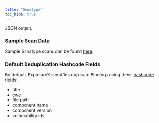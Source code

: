 ```yaml
---
title: "Sonatype"
toc_hide: true
---
```

JSON output.

### Sample Scan Data
Sample Sonatype scans can be found [here](https://github.com/ExposureX/django-ExposureX/tree/master/unittests/scans/sonatype).

### Default Deduplication Hashcode Fields
By default, ExposureX identifies duplicate Findings using these [hashcode fields](https://docs.exposurex.com/en/working_with_findings/finding_deduplication/about_deduplication/):

- title
- cwe
- file path
- component name
- component version
- vulnerability ids
